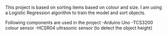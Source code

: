 This project is based on sorting items based on colour and size.
I am using a Logistic Regression algorithm to train the model and sort objects.

Following components are used in the project
-Arduino Uno 
-TCS3200 colour sensor
-HCSR04 ultrasonic sensor (to detect the object height)

 